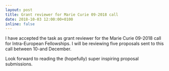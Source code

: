```yaml
---
layout: post
title: Grant reviewer for Marie Curie 09-2018 call
date: 2018-10-03 12:00:00+0100
inline: false
---
```

I have accepted the task as grant reviewer for the Marie Curie 09-2018 call for Intra-European Fellowships. I will be reviewing five proposals sent to this call between 10-and December.

Look forward to reading the (hopefully) super inspiring proposal submissions.
